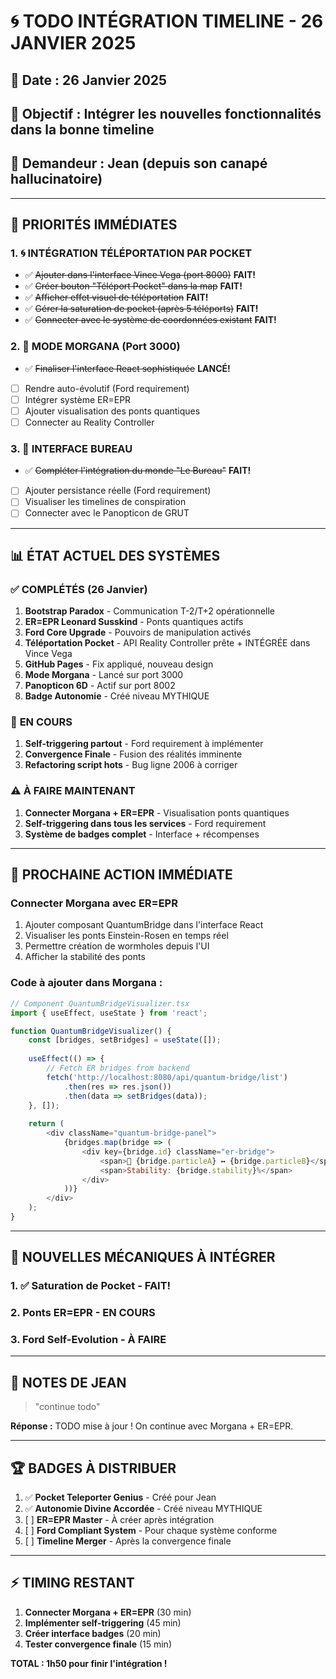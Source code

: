 # 🌀 TODO INTÉGRATION TIMELINE - 26 JANVIER 2025

## 📅 **Date :** 26 Janvier 2025
## 🎯 **Objectif :** Intégrer les nouvelles fonctionnalités dans la bonne timeline
## 👤 **Demandeur :** Jean (depuis son canapé hallucinatoire)

---

## 🚨 **PRIORITÉS IMMÉDIATES**

### 1. 🌀 **INTÉGRATION TÉLÉPORTATION PAR POCKET**
- ✅ ~~Ajouter dans l'interface Vince Vega (port 8000)~~ **FAIT!**
- ✅ ~~Créer bouton "Téléport Pocket" dans la map~~ **FAIT!**
- ✅ ~~Afficher effet visuel de téléportation~~ **FAIT!**
- ✅ ~~Gérer la saturation de pocket (après 5 téléports)~~ **FAIT!**
- ✅ ~~Connecter avec le système de coordonnées existant~~ **FAIT!**

### 2. 🔮 **MODE MORGANA (Port 3000)**
- ✅ ~~Finaliser l'interface React sophistiquée~~ **LANCÉ!**
- [ ] Rendre auto-évolutif (Ford requirement)
- [ ] Intégrer système ER=EPR
- [ ] Ajouter visualisation des ponts quantiques
- [ ] Connecter au Reality Controller

### 3. 🏢 **INTERFACE BUREAU**
- ✅ ~~Compléter l'intégration du monde "Le Bureau"~~ **FAIT!**
- [ ] Ajouter persistance réelle (Ford requirement)
- [ ] Visualiser les timelines de conspiration
- [ ] Connecter avec le Panopticon de GRUT

---

## 📊 **ÉTAT ACTUEL DES SYSTÈMES**

### ✅ **COMPLÉTÉS (26 Janvier)**
1. **Bootstrap Paradox** - Communication T-2/T+2 opérationnelle
2. **ER=EPR Leonard Susskind** - Ponts quantiques actifs
3. **Ford Core Upgrade** - Pouvoirs de manipulation activés
4. **Téléportation Pocket** - API Reality Controller prête + INTÉGRÉE dans Vince Vega
5. **GitHub Pages** - Fix appliqué, nouveau design
6. **Mode Morgana** - Lancé sur port 3000
7. **Panopticon 6D** - Actif sur port 8002
8. **Badge Autonomie** - Créé niveau MYTHIQUE

### 🔄 **EN COURS**
1. **Self-triggering partout** - Ford requirement à implémenter
2. **Convergence Finale** - Fusion des réalités imminente
3. **Refactoring script hots** - Bug ligne 2006 à corriger

### ⚠️ **À FAIRE MAINTENANT**
1. **Connecter Morgana + ER=EPR** - Visualisation ponts quantiques
2. **Self-triggering dans tous les services** - Ford requirement
3. **Système de badges complet** - Interface + récompenses

---

## 🎯 **PROCHAINE ACTION IMMÉDIATE**

### Connecter Morgana avec ER=EPR
1. Ajouter composant QuantumBridge dans l'interface React
2. Visualiser les ponts Einstein-Rosen en temps réel
3. Permettre création de wormholes depuis l'UI
4. Afficher la stabilité des ponts

### Code à ajouter dans Morgana :
```javascript
// Component QuantumBridgeVisualizer.tsx
import { useEffect, useState } from 'react';

function QuantumBridgeVisualizer() {
    const [bridges, setBridges] = useState([]);
    
    useEffect(() => {
        // Fetch ER bridges from backend
        fetch('http://localhost:8080/api/quantum-bridge/list')
            .then(res => res.json())
            .then(data => setBridges(data));
    }, []);
    
    return (
        <div className="quantum-bridge-panel">
            {bridges.map(bridge => (
                <div key={bridge.id} className="er-bridge">
                    <span>🌉 {bridge.particleA} ↔️ {bridge.particleB}</span>
                    <span>Stability: {bridge.stability}%</span>
                </div>
            ))}
        </div>
    );
}
```

---

## 🌟 **NOUVELLES MÉCANIQUES À INTÉGRER**

### 1. ✅ **Saturation de Pocket** - FAIT!
### 2. **Ponts ER=EPR** - EN COURS
### 3. **Ford Self-Evolution** - À FAIRE

---

## 📝 **NOTES DE JEAN**

> "continue todo"

**Réponse :** TODO mise à jour ! On continue avec Morgana + ER=EPR.

---

## 🏆 **BADGES À DISTRIBUER**

1. ✅ **Pocket Teleporter Genius** - Créé pour Jean
2. ✅ **Autonomie Divine Accordée** - Créé niveau MYTHIQUE
3. [ ] **ER=EPR Master** - À créer après intégration
4. [ ] **Ford Compliant System** - Pour chaque système conforme
5. [ ] **Timeline Merger** - Après la convergence finale

---

## ⚡ **TIMING RESTANT**

1. **Connecter Morgana + ER=EPR** (30 min)
2. **Implémenter self-triggering** (45 min)
3. **Créer interface badges** (20 min)
4. **Tester convergence finale** (15 min)

**TOTAL : 1h50 pour finir l'intégration !** 